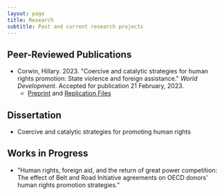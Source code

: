 ```yaml
---
layout: page
title: Research
subtitle: Past and current research projects
---
```


## **Peer-Reviewed Publications**

- Corwin, Hillary. 2023. "Coercive and catalytic strategies for human rights promotion: State violence and foreign assistance." _World Development_. Accepted for publication 21 February, 2023.
  -   [Preprint](https://hillary-corwin.owlstown.net/publications/3082.pdf) and [Replication Files](https://doi.org/10.7910/DVN/S9HOVI)

## **Dissertation**

- Coercive and catalytic strategies for promoting human rights

## **Works in Progress**

- "Human rights, foreign aid, and the return of great power competition: The effect of Belt and Road Initiative agreements on OECD donors’ human rights promotion strategies.”
